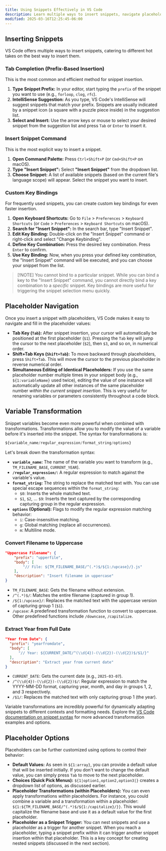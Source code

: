 ```yaml
---
title: Using Snippets Effectively in VS Code
description: Learn multiple ways to insert snippets, navigate placeholders, and use transformations to maximize your snippet efficiency
modified: 2025-03-16T12:25:45-06:00
---
```


## Inserting Snippets

VS Code offers multiple ways to insert snippets, catering to different hot takes on the best way to insert them.

### Tab Completion (Prefix-Based Insertion)

This is the most common and efficient method for snippet insertion.

1. **Type Snippet Prefix:** In your editor, start typing the `prefix` of the snippet you want to use (e.g., `forloop`, `clog`, `rfc`).
2. **IntelliSense Suggestion:** As you type, VS Code's IntelliSense will suggest snippets that match your prefix. Snippets are usually indicated by a snippet icon (a square with a puzzle piece inside) in the suggestion list.
3. **Select and Insert:** Use the arrow keys or mouse to select your desired snippet from the suggestion list and press `Tab` or `Enter` to insert it.

### Insert Snippet Command

This is the most explicit way to insert a snippet.

1. **Open Command Palette:** Press `Ctrl+Shift+P` (or `Cmd+Shift+P` on macOS).
2. **Type "Insert Snippet":** Select **"Insert Snippet"** from the dropdown list.
3. **Choose Snippet:** A list of available snippets (based on the current file's language scope) will appear. Select the snippet you want to insert.

### Custom Key Bindings

For frequently used snippets, you can create custom key bindings for even faster insertion.

1. **Open Keyboard Shortcuts:** Go to `File` > `Preferences` > `Keyboard Shortcuts` (or `Code` > `Preferences` > `Keyboard Shortcuts` on macOS).
2. **Search for "Insert Snippet":** In the search bar, type "Insert Snippet".
3. **Edit Key Binding:** Double-click on the "Insert Snippet" command or right-click and select "Change Keybinding".
4. **Define Key Combination:** Press the desired key combination. Press `Enter` to confirm.
5. **Use Key Binding:** Now, when you press your defined key combination, the "Insert Snippet" command will be executed, and you can choose your snippet from the list.

> [!NOTE] You cannot bind to a particular snippet.
> While you can bind a key to the "Insert Snippet" command, you cannot directly bind a key combination to a _specific_ snippet. Key bindings are more useful for triggering the snippet selection menu quickly.

## Placeholder Navigation

Once you insert a snippet with placeholders, VS Code makes it easy to navigate and fill in the placeholder values:

- **Tab Key (`Tab`):** After snippet insertion, your cursor will automatically be positioned at the first placeholder (`$1`). Pressing the `Tab` key will jump the cursor to the next placeholder (`$2`), then `$3`, and so on, in numerical order.
- **Shift+Tab Keys (`Shift+Tab`):** To move backward through placeholders, press `Shift+Tab`. This will move the cursor to the previous placeholder in reverse numerical order.
- **Simultaneous Editing of Identical Placeholders:** If you use the same placeholder number multiple times in your snippet body (e.g., `${1:variableName}` used twice), editing the value of one instance will automatically update all other instances of the same placeholder number _within the current snippet insertion_. This is very useful for renaming variables or parameters consistently throughout a code block.

## Variable Transformation

Snippet variables become even more powerful when combined with transformations. Transformations allow you to modify the value of a variable before it's inserted into the snippet. The syntax for transformations is:

```ts
${variable_name/regular_expression/format_string/options}
```

Let's break down the transformation syntax:

- **`variable_name`:** The name of the variable you want to transform (e.g., `TM_FILENAME_BASE`, `CURRENT_YEAR`).
- **`/regular_expression/`:** A regular expression to match against the variable's value.
- **`format_string`:** The string to replace the matched text with. You can use special escape sequences within the `format_string`:
  - `$0`: Inserts the whole matched text.
  - `$1`, `$2`, … `$9`: Inserts the text captured by the corresponding capturing group in the regular expression.
- **`options` (Optional):** Flags to modify the regular expression matching behavior:
  - `i`: Case-insensitive matching.
  - `g`: Global matching (replace all occurrences).
  - `m`: Multiline mode.

### Convert Filename to Uppercase

```json
"Uppercase Filename": {
    "prefix": "upperfile",
    "body": [
        "// File: ${TM_FILENAME_BASE/^(.*)$/${1:/upcase}/}.js"
    ],
    "description": "Insert filename in uppercase"
}
```

- `TM_FILENAME_BASE`: Gets the filename without extension.
- `/^(.*)$/`: Matches the entire filename (captured in group 1).
- `/${1:/upcase}/`: Replaces the matched text with the uppercase version of capturing group 1 (`$1`).
- `/upcase`: A predefined transformation function to convert to uppercase. Other predefined functions include `/downcase`, `/capitalize`.

### Extract Year from Full Date

```JSON
"Year from Date": {
  "prefix": "yearfromdate",
  "body": [
	  "// Year: ${CURRENT_DATE/^(\\d{4})-(\\d{2})-(\\d{2})$/$1/}"
  ],
  "description": "Extract year from current date"
}
```

- `CURRENT_DATE`: Gets the current date (e.g., `2025-03-07`).
- `/^(\\d{4})-(\\d{2})-(\\d{2})$/`: Regular expression to match the YYYY-MM-DD format, capturing year, month, and day in groups 1, 2, and 3 respectively.
- `/$1/`: Replaces the matched text with only capturing group 1 (the year).

Variable transformations are incredibly powerful for dynamically adapting snippets to different contexts and formatting needs. Explore the [VS Code documentation on snippet syntax](https://www.google.com/search?q=https://code.visualstudio.com/docs/editor/userdefinedsnippets%23_snippet-syntax&authuser=1) for more advanced transformation examples and options.

## Placeholder Options

Placeholders can be further customized using options to control their behavior:

- **Default Values:** As seen in `${1:array}`, you can provide a default value that will be inserted initially. If you don't want to change the default value, you can simply press `Tab` to move to the next placeholder.
- **Choices (Quick Pick Menus):** `${1|option1,option2,option3|}` creates a dropdown list of options, as discussed earlier.
- **Placeholder Transformations (within Placeholders):** You can even apply transformations _within_ placeholders. For instance, you could combine a variable and a transformation within a placeholder: `${1:${TM_FILENAME_BASE/^(.*)$/${1:/capitalize}/}}`. This would capitalize the filename base and use it as a default value for the first placeholder.
- **Placeholder as a Snippet Trigger:** You can nest snippets and use a placeholder as a trigger for another snippet. When you reach a placeholder, typing a snippet prefix within it can trigger another snippet insertion within that placeholder. This is a key concept for creating nested snippets (discussed in the next section).

